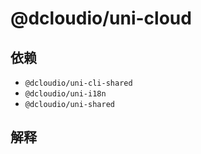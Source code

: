 # @dcloudio/uni-cloud

## 依赖

- `@dcloudio/uni-cli-shared`
- `@dcloudio/uni-i18n`
- `@dcloudio/uni-shared`

## 解释
